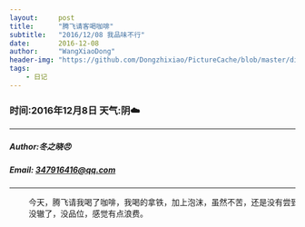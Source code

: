 ```yaml
---
layout:     post
title:      "腾飞请客喝咖啡"
subtitle:   "2016/12/08 我品味不行"
date:       2016-12-08
author:     "WangXiaoDong"
header-img: "https://github.com/Dongzhixiao/PictureCache/blob/master/diaryPic/20161208.jpg?raw=true"
tags:
    - 日记
---
```


### 时间:2016年12月8日 天气:阴:cloud:
-----
#####   Author:冬之晓:angry:
#####   Email: 347916416@qq.com
----------

<pre>
    今天，腾飞请我喝了咖啡，我喝的拿铁，加上泡沫，虽然不苦，还是没有尝到咖啡的美味，
    没辙了，没品位，感觉有点浪费。
</pre>